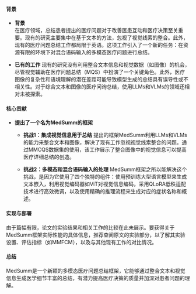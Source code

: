 #### 背景
- **背景**       
    在医疗领域，总结患者提出的医疗问题对于改善医患互动和医疗决策至关重要。现有的研究主要集中在基于文本的方法，忽视了视觉线索的整合。此外，现有的医疗问题总结工作都局限于英语。这项工作引入了一个新的任务：在资源有限的环境下对混合语码输入的多模态医疗问题进行总结。

- **已有的工作**
    现有的研究没有利用整合文本信息和视觉数据（如图像）的机会，尽管视觉辅助在医疗问题总结（MQS）中扮演了一个关键角色。此外，医疗图像的复杂性和语境理解的潜在差距可能导致模型生成的总结具有误导性或不相关性。对于综合文本和图像的医疗问询总结，使用LLMs和VLMs的领域还相对未被探索。

#### 核心贡献
- **提出了一个名为MedSumm的框架**
    - **挑战1：集成视觉信息用于总结**
        提出的框架MedSumm利用LLMs和VLMs的能力来整合文本和图像，解决了现有工作忽视视觉线索整合的问题。通过MMCQS数据集的使用，该工作展示了整合图像中的视觉信息可以提高医疗详细总结的创造。

    - **挑战2：多模态和混合语码输入的处理**
        MedSumm框架之所以能解决这个挑战，是因为它使用了四个独特的组件：使用预训练大型语言模型来生成文本嵌入，利用视觉编码器如ViT对视觉信息编码，采用QLoRA低秩适配技术进行高效微调，以及使用精确的推理流程来生成对应的症状名称和概述。

#### 实现与部署
由于篇幅有限，论文的实验结果和相关工作的比较在此未展示。要获得关于MedSumm框架实际性能的具体信息，推荐查阅原文的实验部分，以了解其实验设置、评估指标（如MMFCM），以及与其他现有工作的对比情况。

#### 总结
MedSumm是一个新颖的多模态医疗问题总结框架，它能够通过整合文本和视觉信息生成医学细节丰富的总结，有潜力提高医疗决策的质量并加深对患者问题的理解。